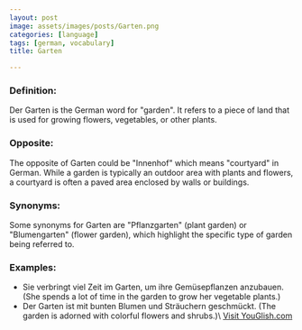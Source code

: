 ```yaml
---
layout: post
image: assets/images/posts/Garten.png
categories: [language]
tags: [german, vocabulary]
title: Garten

---
```


### Definition:
Der Garten is the German word for "garden". It refers to a piece of land that is used for growing flowers, vegetables, or other plants.

### Opposite:
The opposite of Garten could be "Innenhof" which means "courtyard" in German. While a garden is typically an outdoor area with plants and flowers, a courtyard is often a paved area enclosed by walls or buildings.

### Synonyms:
Some synonyms for Garten are "Pflanzgarten" (plant garden) or "Blumengarten" (flower garden), which highlight the specific type of garden being referred to.

### Examples:
- Sie verbringt viel Zeit im Garten, um ihre Gemüsepflanzen anzubauen. (She spends a lot of time in the garden to grow her vegetable plants.)
- Der Garten ist mit bunten Blumen und Sträuchern geschmückt. (The garden is adorned with colorful flowers and shrubs.)\ <a id="yg-widget-0" class="youglish-widget" data-query="Garten" data-lang="german" data-components="8412" data-auto-start="0" data-bkg-color="theme_light" data-title="How%20to%20pronounce%20Garten%20in%20German"  rel="nofollow" href="https://youglish.com">Visit YouGlish.com</a><script async src="https://youglish.com/public/emb/widget.js" charset="utf-8"></script>